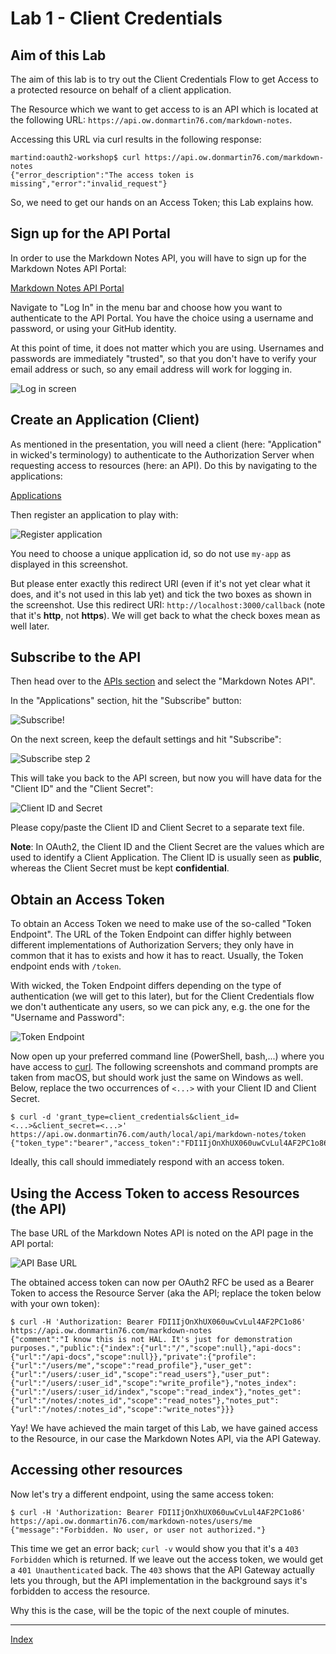 # Lab 1 - Client Credentials

## Aim of this Lab

The aim of this lab is to try out the Client Credentials Flow to get Access to a protected resource on behalf of a client application.

The Resource which we want to get access to is an API which is located at the following URL: `https://api.ow.donmartin76.com/markdown-notes`. 

Accessing this URL via curl results in the following response:

```
martind:oauth2-workshop$ curl https://api.ow.donmartin76.com/markdown-notes
{"error_description":"The access token is missing","error":"invalid_request"}
```

So, we need to get our hands on an Access Token; this Lab explains how.

## Sign up for the API Portal

In order to use the Markdown Notes API, you will have to sign up for the Markdown Notes API Portal:

[Markdown Notes API Portal](https://portal.ow.donmartin76.com)

Navigate to "Log In" in the menu bar and choose how you want to authenticate to the API Portal. You have the choice using a username and password, or using your GitHub identity.

At this point of time, it does not matter which you are using. Usernames and passwords are immediately "trusted", so that you don't have to verify your email address or such, so any email address will work for logging in.

![Log in screen](images/2018-10-24-11-43-41.png)

## Create an Application (Client)

As mentioned in the presentation, you will need a client (here: "Application" in wicked's terminology) to authenticate to the Authorization Server when requesting access to resources (here: an API). Do this by navigating to the applications:

[Applications](https://portal.ow.donmartin76.com/applications)

Then register an application to play with:

![Register application](images/register-application.png)

You need to choose a unique application id, so do not use `my-app` as displayed in this screenshot.

But please enter exactly this redirect URI (even if it's not yet clear what it does, and it's not used in this lab yet) and tick the two boxes as shown in the screenshot. Use this redirect URI: `http://localhost:3000/callback` (note that it's **http**, not **https**). We will get back to what the check boxes mean as well later.

## Subscribe to the API

Then head over to the [APIs section](https://portal.ow.donmartin76.com/apis) and select the "Markdown Notes API".

In the "Applications" section, hit the "Subscribe" button:

![Subscribe!](images/2018-10-24-11-51-23.png)

On the next screen, keep the default settings and hit "Subscribe":

![Subscribe step 2](images/2018-10-24-11-52-16.png)

This will take you back to the API screen, but now you will have data for the "Client ID" and the "Client Secret":

![Client ID and Secret](images/2018-10-24-11-53-22.png)

Please copy/paste the Client ID and Client Secret to a separate text file.

**Note**: In OAuth2, the Client ID and the Client Secret are the values which are used to identify a Client Application. The Client ID is usually seen as **public**, whereas the Client Secret must be kept **confidential**.

## Obtain an Access Token

To obtain an Access Token we need to make use of the so-called "Token Endpoint". The URL of the Token Endpoint can differ highly between different implementations of Authorization Servers; they only have in common that it has to exists and how it has to react. Usually, the Token endpoint ends with `/token`.

With wicked, the Token Endpoint differs depending on the type of authentication (we will get to this later), but for the Client Credentials flow we don't authenticate any users, so we can pick any, e.g. the one for the "Username and Password":

![Token Endpoint](images/2018-10-24-12-02-01.png)

Now open up your preferred command line (PowerShell, bash,...) where you have access to [curl](https://curl.haxx.se). The following screenshots and command prompts are taken from macOS, but should work just the same on Windows as well. Below, replace the two occurrences of `<...>` with your Client ID and Client Secret.

```
$ curl -d 'grant_type=client_credentials&client_id=<...>&client_secret=<...>' https://api.ow.donmartin76.com/auth/local/api/markdown-notes/token
{"token_type":"bearer","access_token":"FDI1IjOnXhUX060uwCvLul4AF2PC1o86","expires_in":3600}
```

Ideally, this call should immediately respond with an access token.

## Using the Access Token to access Resources (the API)

The base URL of the Markdown Notes API is noted on the API page in the API portal:

![API Base URL](images/2018-10-24-12-06-13.png)

The obtained access token can now per OAuth2 RFC be used as a Bearer Token to access the Resource Server (aka the API; replace the token below with your own token):

```
$ curl -H 'Authorization: Bearer FDI1IjOnXhUX060uwCvLul4AF2PC1o86' https://api.ow.donmartin76.com/markdown-notes
{"comment":"I know this is not HAL. It's just for demonstration purposes.","public":{"index":{"url":"/","scope":null},"api-docs":{"url":"/api-docs","scope":null}},"private":{"profile":{"url":"/users/me","scope":"read_profile"},"user_get":{"url":"/users/:user_id","scope":"read_users"},"user_put":{"url":"/users/:user_id","scope":"write_profile"},"notes_index":{"url":"/users/:user_id/index","scope":"read_index"},"notes_get":{"url":"/notes/:notes_id","scope":"read_notes"},"notes_put":{"url":"/notes/:notes_id","scope":"write_notes"}}}
```

Yay! We have achieved the main target of this Lab, we have gained access to the Resource, in our case the Markdown Notes API, via the API Gateway.


## Accessing other resources

Now let's try a different endpoint, using the same access token:

```
$ curl -H 'Authorization: Bearer FDI1IjOnXhUX060uwCvLul4AF2PC1o86' https://api.ow.donmartin76.com/markdown-notes/users/me
{"message":"Forbidden. No user, or user not authorized."}
```

This time we get an error back; `curl -v` would show you that it's a `403 Forbidden` which is returned. If we leave out the access token, we would get a `401 Unauthenticated` back. The `403` shows that the API Gateway actually lets you through, but the API implementation in the background says it's forbidden to access the resource.

Why this is the case, will be the topic of the next couple of minutes.

---
[Index](../README.md)
